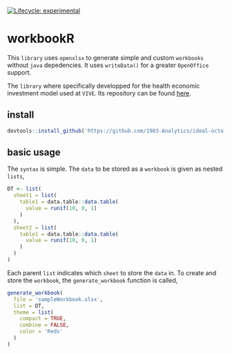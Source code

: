   <!-- badges: start -->
  [![Lifecycle: experimental](https://img.shields.io/badge/lifecycle-experimental-orange.svg)](https://lifecycle.r-lib.org/articles/stages.html#experimental)
  <!-- badges: end -->

# workbookR

This `library` uses `openxlsx` to generate simple and custom `workbooks` without `java` depedencies. It uses `writeData()` for a greater `OpenOffice` support.

The `library` where specifically developped for the health economic investment model used at `VIVE`. Its repository can be found [here](https://github.com/serkor1/bionic-beaver).

## install

```R
devtools::install_github('https://github.com/1903-Analytics/ideal-octo-giggle')
```

## basic usage

The `syntax` is simple. The `data` to be stored as a `workbook` is given as nested `lists`,

```R
DT <- list(
  sheet1 = list(
    table1 = data.table::data.table(
      value = runif(10, 0, 1)
    )
  ),
  sheet2 = list(
    table1 = data.table::data.table(
      value = runif(10, 0, 1)
    )
  )
)
```

Each parent `list` indicates which `sheet` to store the `data` in. To create and store the `workbook`, the `generate_workbook` function is called,

```R
generate_workbook(
  file = 'sampleWorkbook.xlsx',
  list = DT,
  theme = list(
    compact = TRUE,
    combine = FALSE,
    color = 'Reds'
  )
)
```